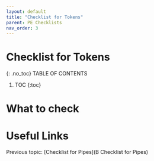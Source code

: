 ```yaml
---
layout: default
title: "Checklist for Tokens"
parent: PE Checklists
nav_order: 3
---
```


# Checklist for Tokens
{: .no_toc}
TABLE OF CONTENTS 
1. TOC
{:toc}  


# What to check
  

# Useful Links
Previous topic: [Checklist for Pipes](B Checklist for Pipes)  
